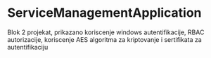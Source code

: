 # ServiceManagementApplication
Blok 2 projekat, prikazano koriscenje windows autentifikacije, RBAC autorizacije, koriscenje AES algoritma za kriptovanje i sertifikata za autentifikaciju

